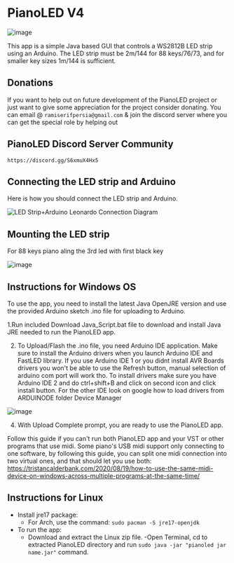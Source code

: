 # PianoLED V4

![image](https://github.com/serifpersia/pianoled-arduino/assets/62844718/8810a3de-8ffe-4e11-be59-3d90632db734)


This app is a simple Java based GUI that controls a WS2812B LED strip using an Arduino. The LED strip must be 2m/144 for 88 keys/76/73, and for smaller key sizes 1m/144 is sufficient.

## Donations
If you want to help out on future development of the PianoLED project or just want to give some appreciation for the project consider donating. You can email @ `ramiserifpersia@gmail.com` & join the discord server where you can get the special role by helping out

## PianoLED Discord Server Community 
`https://discord.gg/S6xmuX4Hx5`

## Connecting the LED strip and Arduino
Here is how you should connect the LED strip and Arduino.

![LED Strip+Arduino Leonardo Connection Diagram](https://user-images.githubusercontent.com/62844718/221054671-316bdee3-8a36-4753-bfb5-a574059c51ca.png)

## Mounting the LED strip
For 88 keys piano aling the 3rd led with first black key

![image](https://user-images.githubusercontent.com/62844718/235168165-9b97120a-66ed-44f5-a7fb-11cc164cf945.png)

## Instructions for Windows OS
To use the app, you need to install the latest Java OpenJRE version and use the provided Arduino sketch .ino file for uploading to Arduino. 

1.Run included Download Java_Script.bat file to download and install Java JRE needed to run the PianoLED app.

2. To Upload/Flash the .ino file, you need Arduino IDE application. Make sure to install the Arduino drivers when you launch Arduino IDE and FastLED library. If you use Arduino IDE 1 or you didnt install AVR Boards drivers you won't be able to use the Refresh button, manual selection of arduino com port will work tho. To install drivers make sure you have Arduino IDE 2 and do ctrl+shift+B and click on second icon and click install button. For the other IDE look on google how to load drivers from ARDUINODE folder  Device Manager

![image](https://github.com/serifpersia/pianoled-arduino/assets/62844718/67236214-f701-4f23-bba4-663ad9c5babd)


4. With Upload Complete prompt, you are ready to use the PianoLED app.

Follow this guide if you can't run both PianoLED app and your VST or other programs that use midi. Some piano's USB midi support only connecting to one software, by following this guide, you can split one midi connection into two virtual ones, and that should let you use both: https://tristancalderbank.com/2020/08/19/how-to-use-the-same-midi-device-on-windows-across-multiple-programs-at-the-same-time/

## Instructions for Linux
- Install jre17 package:
  - For Arch, use the command: `sudo pacman -S jre17-openjdk`
- To run the app:
  - Download and extract the Linux zip file.
  -Open Terminal, cd to extracted PianoLED directory and run  `sudo java -jar "pianoled jar name.jar"` command.

